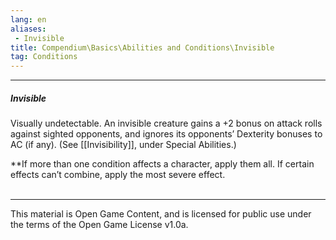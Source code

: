 ```yaml
---
lang: en
aliases:
 - Invisible
title: Compendium\Basics\Abilities and Conditions\Invisible
tag: Conditions
---
```


---
##### Invisible

Visually undetectable. An invisible creature gains a +2 bonus on attack rolls against sighted opponents, and ignores its opponents’ Dexterity bonuses to AC (if any). (See [[Invisibility]], under Special Abilities.)

**If more than one condition affects a character, apply them all. If certain effects can’t combine, apply the most severe effect.
<br><br>

---

This material is Open Game Content, and is licensed for public use under the terms of the Open Game License v1.0a.
